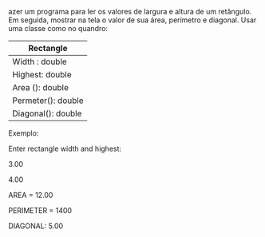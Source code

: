 azer um programa para ler os valores de largura e altura de um retângulo. Em seguida, mostrar na tela o valor de sua área, perímetro e diagonal. Usar uma classe como no quandro:

| Rectangle |
| --- |
| Width : double |
| Highest: double |
| Area (): double |
| Permeter(): double |
| Diagonal(): double |

Exemplo:

Enter rectangle width and highest:

3.00

4.00

AREA = 12.00

PERIMETER = 1400

DIAGONAL: 5.00
